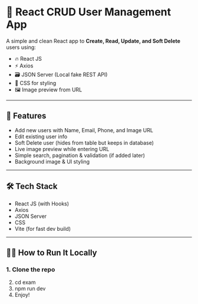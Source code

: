 # 🚀 React CRUD User Management App

A simple and clean React app to **Create, Read, Update, and Soft Delete** users using:

- 🔥 React JS
- ⚡ Axios
- 🗃️ JSON Server (Local fake REST API)
- 🎨 CSS for styling
- 🖼️ Image preview from URL

---

## 📸 Features

- Add new users with Name, Email, Phone, and Image URL
- Edit existing user info
- Soft Delete user (hides from table but keeps in database)
- Live image preview while entering URL
- Simple search, pagination & validation (if added later)
- Background image & UI styling

---

## 🛠️ Tech Stack

- React JS (with Hooks)
- Axios
- JSON Server
- CSS
- Vite (for fast dev build)

---

## 🧑‍💻 How to Run It Locally

### 1. Clone the repo
2. cd exam
3. npm run dev
4. Enjoy!
